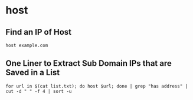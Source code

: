 # host

## Find an IP of Host

```text
host example.com
```

## One Liner to Extract Sub Domain IPs that are Saved in a List

```text
for url in $(cat list.txt); do host $url; done | grep "has address" | cut -d " " -f 4 | sort -u
```



